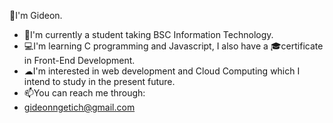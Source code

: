 🧑I'm Gideon.
  - 📖I'm currently a student taking BSC Information Technology.
  - 💻I'm learning C programming and Javascript, I also have a 🎓certificate in Front-End Development.
  - ☁I'm interested in web development and Cloud Computing which I intend to study in the present future.
  - 📫You can reach me through:
  -  gideonngetich@gmail.com
